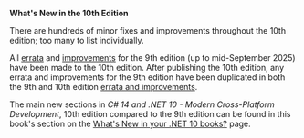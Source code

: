 **What's New in the 10th Edition**

There are hundreds of minor fixes and improvements throughout the 10th edition; too many to list individually. 

All [errata](https://github.com/markjprice/cs13net9/blob/main/docs/errata/errata.md) and [improvements](https://github.com/markjprice/cs13net9/blob/main/docs/errata/improvements.md) for the 9th edition (up to mid-September 2025) have been made to the 10th edition. After publishing the 10th edition, any errata and improvements for the 9th edition have been duplicated in both the 9th and 10th edition [errata and improvements](https://github.com/markjprice/cs14net10/blob/main/docs/errata/README.md).

The main new sections in *C# 14 and .NET 10 - Modern Cross-Platform Development*, 10th edition compared to the 9th edition can be found in this book's section on the [What's New in your .NET 10 books?](https://github.com/markjprice/markjprice/blob/main/articles/whats-new-in-net10-books.md#c-14-and-net-10---modern-cross-platform-development-fundamentals) page.

